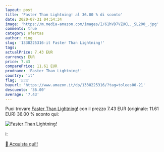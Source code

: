 ```yaml
---
layout: post
title: 'Faster Than Lightning! al 36.00 % di sconto'
date: 2020-07-31 04:54:34
image: 'https://m.media-amazon.com/images/I/61hVD7VZUCL._SL200_.jpg'
comments: true
category: ofertas
author: ring
slug: '1338225316-it Faster Than Lightning!'
tags: 
actualPrice: 7.43 EUR
currency: EUR
price: 7.43
comparePrice: 11.61 EUR
prodname: 'Faster Than Lightning!'
country: 'it'
flag: '🇮🇹'
buyurl: 'https://www.amazon.it/dp/1338225316/?tag=tolees00-21'
descuento: '36.00'
average: '7.43'
---
```


Puoi trovare [Faster Than Lightning!](https://www.amazon.it/dp/1338225316/?tag=tolees00-21) con il prezzo 7.43 EUR (originale: 11.61 EUR) 36.00 % sconto qui:

[![Faster Than Lightning!](https://m.media-amazon.com/images/I/61hVD7VZUCL._SL200_.jpg)](https://www.amazon.it/dp/1338225316/?tag=tolees00-21)

ℹ️:


[🛒 Acquista qui!!](https://www.amazon.it/dp/1338225316/?tag=tolees00-21)
